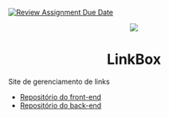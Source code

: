 [![Review Assignment Due Date](https://classroom.github.com/assets/deadline-readme-button-24ddc0f5d75046c5622901739e7c5dd533143b0c8e959d652212380cedb1ea36.svg)](https://classroom.github.com/a/U2l29CBO)
<div align="center">
<img src="./assets/Logo.svg">
<h1>LinkBox</h1>
</div>

Site de gerenciamento de links

- [Repositório do front-end](https://github.com/ifpi-picos/linkbox-front-end)
- [Repositório do back-end](https://github.com/ifpi-picos/linkbox-back-end)
